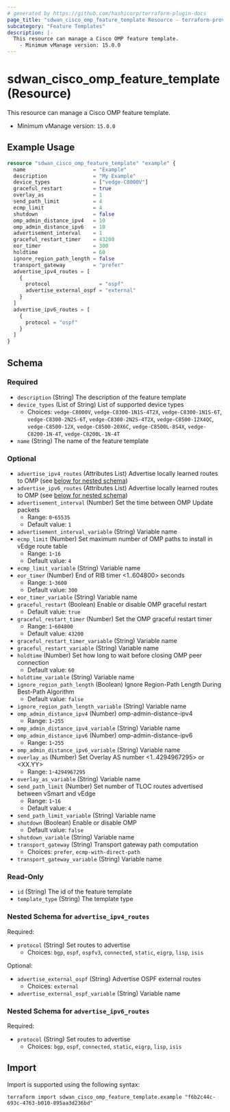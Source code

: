 ```yaml
---
# generated by https://github.com/hashicorp/terraform-plugin-docs
page_title: "sdwan_cisco_omp_feature_template Resource - terraform-provider-sdwan"
subcategory: "Feature Templates"
description: |-
  This resource can manage a Cisco OMP feature template.
    - Minimum vManage version: 15.0.0
---
```


# sdwan_cisco_omp_feature_template (Resource)

This resource can manage a Cisco OMP feature template.
  - Minimum vManage version: `15.0.0`

## Example Usage

```terraform
resource "sdwan_cisco_omp_feature_template" "example" {
  name                      = "Example"
  description               = "My Example"
  device_types              = ["vedge-C8000V"]
  graceful_restart          = true
  overlay_as                = 1
  send_path_limit           = 4
  ecmp_limit                = 4
  shutdown                  = false
  omp_admin_distance_ipv4   = 10
  omp_admin_distance_ipv6   = 10
  advertisement_interval    = 1
  graceful_restart_timer    = 43200
  eor_timer                 = 300
  holdtime                  = 60
  ignore_region_path_length = false
  transport_gateway         = "prefer"
  advertise_ipv4_routes = [
    {
      protocol                = "ospf"
      advertise_external_ospf = "external"
    }
  ]
  advertise_ipv6_routes = [
    {
      protocol = "ospf"
    }
  ]
}
```

<!-- schema generated by tfplugindocs -->
## Schema

### Required

- `description` (String) The description of the feature template
- `device_types` (List of String) List of supported device types
  - Choices: `vedge-C8000V`, `vedge-C8300-1N1S-4T2X`, `vedge-C8300-1N1S-6T`, `vedge-C8300-2N2S-6T`, `vedge-C8300-2N2S-4T2X`, `vedge-C8500-12X4QC`, `vedge-C8500-12X`, `vedge-C8500-20X6C`, `vedge-C8500L-8S4X`, `vedge-C8200-1N-4T`, `vedge-C8200L-1N-4T`
- `name` (String) The name of the feature template

### Optional

- `advertise_ipv4_routes` (Attributes List) Advertise locally learned routes to OMP (see [below for nested schema](#nestedatt--advertise_ipv4_routes))
- `advertise_ipv6_routes` (Attributes List) Advertise locally learned routes to OMP (see [below for nested schema](#nestedatt--advertise_ipv6_routes))
- `advertisement_interval` (Number) Set the time between OMP Update packets
  - Range: `0`-`65535`
  - Default value: `1`
- `advertisement_interval_variable` (String) Variable name
- `ecmp_limit` (Number) Set maximum number of OMP paths to install in vEdge route table
  - Range: `1`-`16`
  - Default value: `4`
- `ecmp_limit_variable` (String) Variable name
- `eor_timer` (Number) End of RIB timer <1..604800> seconds
  - Range: `1`-`3600`
  - Default value: `300`
- `eor_timer_variable` (String) Variable name
- `graceful_restart` (Boolean) Enable or disable OMP graceful restart
  - Default value: `true`
- `graceful_restart_timer` (Number) Set the OMP graceful restart timer
  - Range: `1`-`604800`
  - Default value: `43200`
- `graceful_restart_timer_variable` (String) Variable name
- `graceful_restart_variable` (String) Variable name
- `holdtime` (Number) Set how long to wait before closing OMP peer connection
  - Default value: `60`
- `holdtime_variable` (String) Variable name
- `ignore_region_path_length` (Boolean) Ignore Region-Path Length During Best-Path Algorithm
  - Default value: `false`
- `ignore_region_path_length_variable` (String) Variable name
- `omp_admin_distance_ipv4` (Number) omp-admin-distance-ipv4
  - Range: `1`-`255`
- `omp_admin_distance_ipv4_variable` (String) Variable name
- `omp_admin_distance_ipv6` (Number) omp-admin-distance-ipv6
  - Range: `1`-`255`
- `omp_admin_distance_ipv6_variable` (String) Variable name
- `overlay_as` (Number) Set Overlay AS number <1..4294967295> or <XX.YY>
  - Range: `1`-`4294967295`
- `overlay_as_variable` (String) Variable name
- `send_path_limit` (Number) Set number of TLOC routes advertised between vSmart and vEdge
  - Range: `1`-`16`
  - Default value: `4`
- `send_path_limit_variable` (String) Variable name
- `shutdown` (Boolean) Enable or disable OMP
  - Default value: `false`
- `shutdown_variable` (String) Variable name
- `transport_gateway` (String) Transport gateway path computation
  - Choices: `prefer`, `ecmp-with-direct-path`
- `transport_gateway_variable` (String) Variable name

### Read-Only

- `id` (String) The id of the feature template
- `template_type` (String) The template type

<a id="nestedatt--advertise_ipv4_routes"></a>
### Nested Schema for `advertise_ipv4_routes`

Required:

- `protocol` (String) Set routes to advertise
  - Choices: `bgp`, `ospf`, `ospfv3`, `connected`, `static`, `eigrp`, `lisp`, `isis`

Optional:

- `advertise_external_ospf` (String) Advertise OSPF external routes
  - Choices: `external`
- `advertise_external_ospf_variable` (String) Variable name


<a id="nestedatt--advertise_ipv6_routes"></a>
### Nested Schema for `advertise_ipv6_routes`

Required:

- `protocol` (String) Set routes to advertise
  - Choices: `bgp`, `ospf`, `connected`, `static`, `eigrp`, `lisp`, `isis`

## Import

Import is supported using the following syntax:

```shell
terraform import sdwan_cisco_omp_feature_template.example "f6b2c44c-693c-4763-b010-895aa3d236bd"
```
